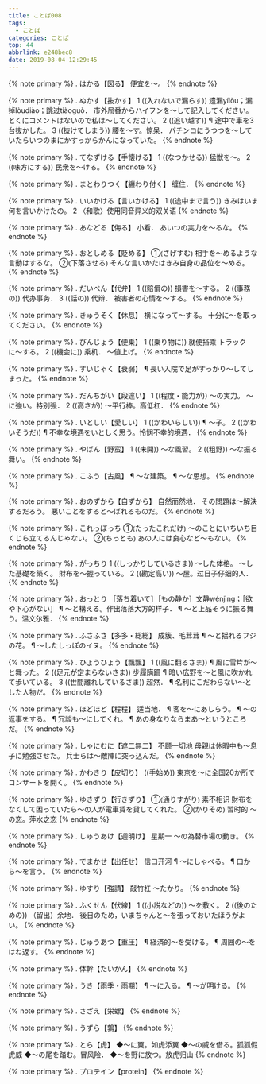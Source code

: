 ```yaml
---
title: ことば008
tags:
  - ことば
categories: ことば
top: 44
abbrlink: e248bec8
date: 2019-08-04 12:29:45
---
```


<!--more-->

{% note primary %}
.
はかる【図る】
便宜を〜。
{% endnote %}



{% note primary %}
.
ぬかす【抜かす】
1 ((入れないで漏らす)) 遗漏yílòu；漏掉lòudiào；跳过tiàoguò．
市外局番からハイフンを～して記入してください。
とくにコメントはないので私は～してください。
2 ((追い越す)) 
¶ 途中で車を3台抜かした。
3 ((抜けてしまう)) 
腰を～す。惊呆．
パチンコにうつつを～していたらいつのまにかすっからかんになっていた。
{% endnote %}



{% note primary %}
.
てなずける【手懐ける】
1 ((なつかせる)) 
猛獣を〜。
2 ((味方にする)) 
民衆を～ける。
{% endnote %}



{% note primary %}
.
まとわりつく【纏わり付く】
缠住．
{% endnote %}



{% note primary %}
.
いいかける【言いかける】
1 ((途中まで言う)) 
きみはいま何を言いかけたの。
2 〈和歌〉使用同音异义的双关语
{% endnote %}



{% note primary %}
.
あなどる【侮る】
小看．
あいつの実力を～るな。
{% endnote %}



{% note primary %}
.
おとしめる【貶める】
①⦅さげすむ⦆ 
相手を～めるような言動はするな。
②⦅下落させる⦆ 
そんな言いかたはきみ自身の品位を～める。
{% endnote %}



{% note primary %}
.
だいべん【代弁】
1 ((賠償の)) 
損害を〜する。
2 ((事務の)) 代办事务．
3 ((話の)) 代辩．
被害者の心情を〜する。
{% endnote %}



{% note primary %}
.
きゅうそく【休息】
横になって〜する。
十分に〜を取ってください。
{% endnote %}



{% note primary %}
.
びんじょう【便乗】
1 ((乗り物に)) 就便搭乘
トラックに〜する。
2 ((機会に)) 乘机．
〜値上げ。
{% endnote %}



{% note primary %}
.
すいじゃく【衰弱】
¶ 長い入院で足がすっかり〜してしまった。
{% endnote %}



{% note primary %}
.
だんちがい【段違い】
1 ((程度・能力が)) 
〜の実力。
〜に強い。特别强．
2 ((高さが)) 
〜平行棒。高低杠．
{% endnote %}



{% note primary %}
.
いとしい【愛しい】
1 ((かわいらしい)) 
¶ 〜子。
2 ((かわいそうだ)) 
¶ 不幸な境遇をいとしく思う。怜悯不幸的境遇．
{% endnote %}



{% note primary %}
.
やばん【野蛮】
1 ((未開)) 
〜な風習。
2 ((粗野)) 
〜な振る舞い。
{% endnote %}



{% note primary %}
.
こふう【古風】
¶ 〜な建築。
¶ 〜な思想。
{% endnote %}



{% note primary %}
.
おのずから【自ずから】
自然而然地．
その問題は〜解決するだろう。
悪いことをすると〜ばれるものだ。
{% endnote %}



{% note primary %}
.
これっぽっち
①⦅たったこれだけ⦆ 
～のことにいちいち目くじら立てるんじゃない。
②⦅ちっとも⦆ 
あの人には良心など〜もない。
{% endnote %}



{% note primary %}
.
がっちり
1 ((しっかりしているさま)) 
〜した体格。
〜した基礎を築く。
財布を〜握っている。
2 ((勘定高い)) 
〜屋。过日子仔细的人．
{% endnote %}




{% note primary %}
.
おっとり
［落ち着いて］［もの静か］文静wénjìng；［欲や下心がない］
¶ 〜と構える。作出落落大方的样子．
¶ 〜と上品そうに振る舞う。温文尔雅．
{% endnote %}



{% note primary %}
.
ふさふさ【多多・総総】
成簇、毛茸茸
¶ 〜と揺れるフジの花。
¶ 〜したしっぽのイヌ。
{% endnote %}



{% note primary %}
.
ひょうひょう【飄飄】
1 ((風に翻るさま)) 
¶ 風に雪片が〜と舞った。
2 ((足元が定まらないさま)) 步履蹒跚
¶ 暗い広野を〜と風に吹かれて歩いている。
3 ((世間離れしているさま)) 超然．
¶ 名利にこだわらない〜とした人物だ。
{% endnote %}



{% note primary %}
.
ほどほど【程程】
适当地．
¶ 客を〜にあしらう。
¶ 〜の返事をする。
¶ 冗談も〜にしてくれ。
¶ あの身なりならまあ〜というところだ。
{% endnote %}



{% note primary %}
.
しゃにむに【遮二無二】
不顾一切地
母親は休暇中も～息子に勉強させた。
兵士らは～敵陣に突っ込んだ。
{% endnote %}



{% note primary %}
.
かわきり【皮切り】
((手始め)) 
東京を〜に全国20か所でコンサートを開く。
{% endnote %}



{% note primary %}
.
ゆきずり【行きずり】
①⦅通りすがり⦆ 素不相识
財布をなくして困っていたら～の人が電車賃を貸してくれた。
②⦅かりそめ⦆ 暂时的
～の恋。萍水之恋
{% endnote %}



{% note primary %}
.
しゅうあけ【週明け】
星期一
～の為替市場の動き。
{% endnote %}



{% note primary %}
.
でまかせ【出任せ】
信口开河
¶ 〜にしゃべる。
¶ 口から〜を言う。
{% endnote %}



{% note primary %}
.
ゆすり【強請】
敲竹杠
～たかり。
{% endnote %}



{% note primary %}
.
ふくせん【伏線】
1 ((小説などの)) 
〜を敷く。
2 ((後のための)) （留出）余地．
後日のため，いまちゃんと〜を張っておいたほうがよい。
{% endnote %}



{% note primary %}
.
じゅうあつ【重圧】
¶ 経済的〜を受ける。
¶ 周囲の〜をはね返す。
{% endnote %}



{% note primary %}
.
体幹【たいかん】
{% endnote %}



{% note primary %}
.
うき【雨季・雨期】
¶ 〜に入る。
¶ 〜が明ける。
{% endnote %}



{% note primary %}
.
さざえ【栄螺】
{% endnote %}



{% note primary %}
.
うずら【鶉】
{% endnote %}



{% note primary %}
.
とら【虎】
◆〜に翼。如虎添翼
◆〜の威を借る。狐狐假虎威
◆〜の尾を踏む。冒风险．
◆〜を野に放つ。放虎归山
{% endnote %}



{% note primary %}
.
プロテイン【protein】
{% endnote %}